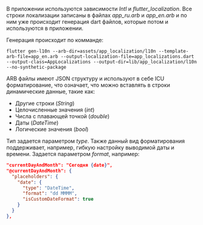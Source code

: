 В приложении используются зависимости *Intl* и *flutter_localization*. Все строки локализации записаны в файлах *app_ru.arb* и *app_en.arb* и по ним уже происходит генерация dart файлов, которые потом и используются в приложении.

Генерация происходит по комманде:

```
flutter gen-l10n --arb-dir=assets/app_localization/l10n --template-arb-file=app_en.arb --output-localization-file=app_localizations.dart --output-class=AppLocalizations --output-dir=lib/app_localization/l10n --no-synthetic-package
```

ARB файлы имеют JSON структуру и используют в себе ICU форматирование, что означает, что можно вставлять в строки динамические данные, такие как:
* Другие строки (*String*)
* Целочисленные значения (*int*)
* Числа с плавающей точкой (*double*)
* Даты (*DateTime*)
* Логические значения (*bool*)

Тип задается параметром *type*.
Также данный вид форматирования поддерживает, например, гибкую настройку выводимой даты и времени. Задается параметром *format*, например:
```json
"currentDayAndMonth": "Сегодня {date}",  
"@currentDayAndMonth": {  
  "placeholders": {  
    "date": {  
      "type": "DateTime",  
      "format": "dd MMMM",  
      "isCustomDateFormat": true  
    }  
  }  
},
```